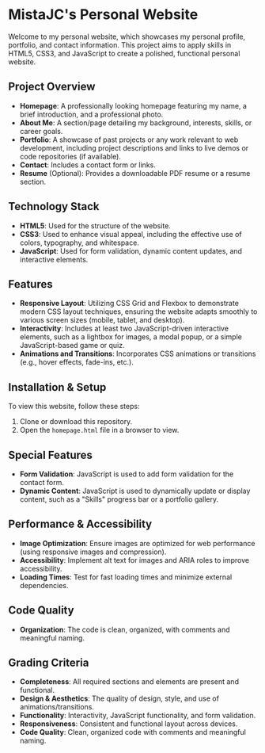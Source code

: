 # MistaJC's Personal Website

Welcome to my personal website, which showcases my personal profile, portfolio, and contact information. This project aims to apply skills in HTML5, CSS3, and JavaScript to create a polished, functional personal website.

## Project Overview

- **Homepage**: A professionally looking homepage featuring my name, a brief introduction, and a professional photo.
- **About Me**: A section/page detailing my background, interests, skills, or career goals.
- **Portfolio**: A showcase of past projects or any work relevant to web development, including project descriptions and links to live demos or code repositories (if available).
- **Contact**: Includes a contact form or links.
- **Resume** (Optional): Provides a downloadable PDF resume or a resume section.

## Technology Stack

- **HTML5**: Used for the structure of the website.
- **CSS3**: Used to enhance visual appeal, including the effective use of colors, typography, and whitespace.
- **JavaScript**: Used for form validation, dynamic content updates, and interactive elements.

## Features

- **Responsive Layout**: Utilizing CSS Grid and Flexbox to demonstrate modern CSS layout techniques, ensuring the website adapts smoothly to various screen sizes (mobile, tablet, and desktop).
- **Interactivity**: Includes at least two JavaScript-driven interactive elements, such as a lightbox for images, a modal popup, or a simple JavaScript-based game or quiz.
- **Animations and Transitions**: Incorporates CSS animations or transitions (e.g., hover effects, fade-ins, etc.).

## Installation & Setup

To view this website, follow these steps:

1. Clone or download this repository.
2. Open the `homepage.html` file in a browser to view.

## Special Features

- **Form Validation**: JavaScript is used to add form validation for the contact form.
- **Dynamic Content**: JavaScript is used to dynamically update or display content, such as a "Skills" progress bar or a portfolio gallery.

## Performance & Accessibility

- **Image Optimization**: Ensure images are optimized for web performance (using responsive images and compression).
- **Accessibility**: Implement alt text for images and ARIA roles to improve accessibility.
- **Loading Times**: Test for fast loading times and minimize external dependencies.

## Code Quality

- **Organization**: The code is clean, organized, with comments and meaningful naming.

## Grading Criteria

- **Completeness**: All required sections and elements are present and functional.
- **Design & Aesthetics**: The quality of design, style, and use of animations/transitions.
- **Functionality**: Interactivity, JavaScript functionality, and form validation.
- **Responsiveness**: Consistent and functional layout across devices.
- **Code Quality**: Clean, organized code with comments and meaningful naming.